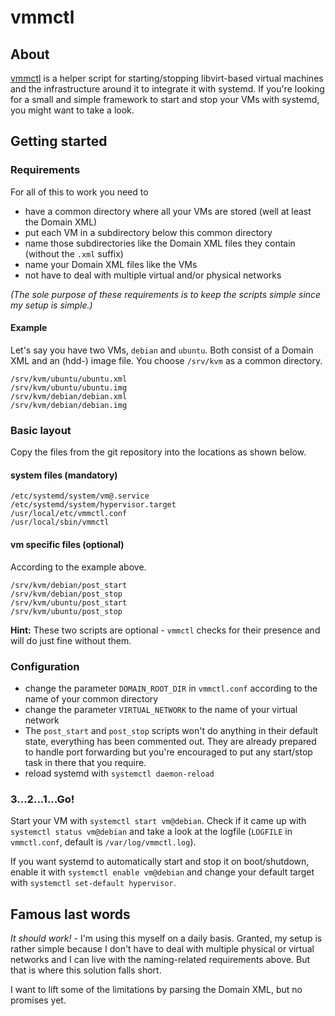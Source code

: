# vmmctl
## About
[vmmctl](https://github.com/dehesselle/vmmctl) is a helper script for starting/stopping libvirt-based virtual machines and the infrastructure around it to integrate it with systemd. If you're looking for a small and simple framework to start and stop your VMs with systemd, you might want to take a look.

## Getting started
### Requirements
For all of this to work you need to
- have a common directory where all your VMs are stored (well at least the Domain XML)
- put each VM in a subdirectory below this common directory
- name those subdirectories like the Domain XML files they contain (without the `.xml` suffix)
- name your Domain XML files like the VMs
- not have to deal with multiple virtual and/or physical networks

_(The sole purpose of these requirements is to keep the scripts simple since my setup is simple.)_

#### Example
Let's say you have two VMs, `debian` and `ubuntu`. Both consist of a Domain XML and an (hdd-) image file. You choose `/srv/kvm` as a common directory.
```
/srv/kvm/ubuntu/ubuntu.xml
/srv/kvm/ubuntu/ubuntu.img
/srv/kvm/debian/debian.xml
/srv/kvm/debian/debian.img
```

### Basic layout
Copy the files from the git repository into the locations as shown below.
#### system files (mandatory)
```
/etc/systemd/system/vm@.service
/etc/systemd/system/hypervisor.target
/usr/local/etc/vmmctl.conf
/usr/local/sbin/vmmctl
```
#### vm specific files (optional)
According to the example above.
```
/srv/kvm/debian/post_start
/srv/kvm/debian/post_stop
/srv/kvm/ubuntu/post_start
/srv/kvm/ubuntu/post_stop
```
__Hint:__ These two scripts are optional - `vmmctl` checks for their presence and will do just fine without them.
### Configuration
- change the parameter `DOMAIN_ROOT_DIR` in `vmmctl.conf` according to the name of your common directory
- change the parameter `VIRTUAL_NETWORK` to the name of your virtual network
- The `post_start` and `post_stop` scripts won't do anything in their default state, everything has been commented out. They are already prepared to handle port forwarding but you're encouraged to put any start/stop task in there that you require.
- reload systemd with `systemctl daemon-reload`

### 3...2...1...Go!
Start your VM with `systemctl start vm@debian`. Check if it came up with `systemctl status vm@debian` and take a look at the logfile (`LOGFILE` in `vmmctl.conf`, default is `/var/log/vmmctl.log`).

If you want systemd to automatically start and stop it on boot/shutdown, enable it with `systemctl enable vm@debian` and change your default target with `systemctl set-default hypervisor`.

## Famous last words
_It should work!_ - I'm using this myself on a daily basis. Granted, my setup is rather simple because I don't have to deal with multiple physical or virtual networks and I can live with the naming-related requirements above. But that is where this solution falls short.  

I want to lift some of the limitations by parsing the Domain XML, but no promises yet.
